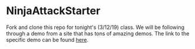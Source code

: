 # NinjaAttackStarter

Fork and clone this repo for tonight's (3/12/19) class.  We will be following through a demo from a site that has tons of amazing demos.  The link to the specific demo can be found [here](git@github.com:travis79/NinjaAttackStarter.git).
